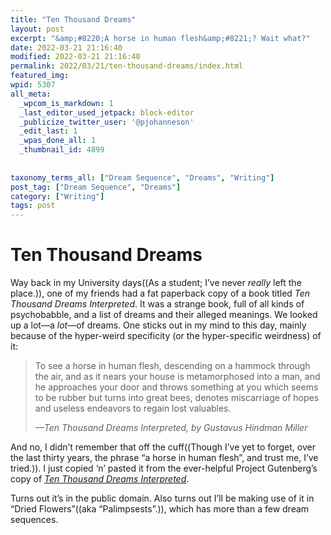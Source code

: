 ```yaml
---
title: "Ten Thousand Dreams"
layout: post
excerpt: "&amp;#8220;A horse in human flesh&amp;#8221;? Wait what?"
date: 2022-03-21 21:16:40
modified: 2022-03-21 21:16:40
permalink: 2022/03/21/ten-thousand-dreams/index.html
featured_img: 
wpid: 5307
all_meta: 
  _wpcom_is_markdown: 1
  _last_editor_used_jetpack: block-editor
  _publicize_twitter_user: '@pjohanneson'
  _edit_last: 1
  _wpas_done_all: 1
  _thumbnail_id: 4899
  
  
taxonomy_terms_all: ["Dream Sequence", "Dreams", "Writing"]
post_tag: ["Dream Sequence", "Dreams"]
category: ["Writing"]
tags: post
---
```


# Ten Thousand Dreams

Way back in my University days((As a student; I’ve never *really* left the place.)), one of my friends had a fat paperback copy of a book titled *Ten Thousand Dreams Interpreted*. It was a strange book, full of all kinds of psychobabble, and a list of dreams and their alleged meanings. We looked up a lot—a *lot*—of dreams. One sticks out in my mind to this day, mainly because of the hyper-weird specificity (or the hyper-specific weirdness) of it:

> To see a horse in human flesh, descending on a hammock through the air, and as it nears your house is metamorphosed into a man, and he approaches your door and throws something at you which seems to be rubber but turns into great bees, denotes miscarriage of hopes and useless endeavors to regain lost valuables.
> 
> <cite>—*Ten Thousand Dreams Interpreted*, by Gustavus Hindman Miller</cite>

And no, I didn’t remember that off the cuff((Though I’ve yet to forget, over the last thirty years, the phrase “a horse in human flesh”, and trust me, I’ve tried.)). I just copied ‘n’ pasted it from the ever-helpful Project Gutenberg’s copy of *[Ten Thousand Dreams Interpreted](https://www.gutenberg.org/cache/epub/926/pg926-images.html)*.

Turns out it’s in the public domain. Also turns out I’ll be making use of it in “Dried Flowers”((aka “Palimpsests”.)), which has more than a few dream sequences.